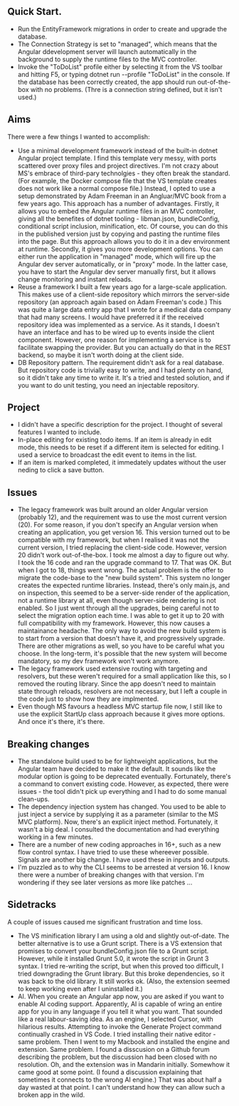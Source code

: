 
## Quick Start.
- Run the EntityFramework migrations in order to create and upgrade the database.
- The Connection Strategy is set to "managed", which means that the Angular ddevelopment server will launch automatically in the background to supply the runtime files to the MVC controller.
- Invoke the "ToDoList" profile either by selecting it from the VS toolbar and hitting F5, or typing dotnet run --profile "ToDoList" in the console. If the database has been correctly created, the app should run out-of-the-box with no problems. (Thre is a connection string defined, but it isn't used.)

## Aims
There were a few things I wanted to accomplish:
- Use a minimal development framework instead of the built-in dotnet Angular project template. I find this template very messy, with ports scattered over proxy files and project directives. I'm not crazy about MS's embrace of third-pary technolgies - they often break the standard. (For example, the Docker compose file that the VS template creates does not work like a normal compose file.)
Instead, I opted to use a setup demonstrated by Adam Freeman in an Angluar/MVC book from a few years ago. This approach has a number of advantages. Firstly, it allows you to embed the Angular runtime files in an MVC controller, giving all the benefites of dotnet tooling - libman.json, bundleConfig, conditional script inclusion, minification, etc. Of course, you can do this in the published version just by copying and pasting the runtime files into the page. But this approach allows you to do it in a dev environment at runtime. Secondly, it gives you more development options. You can either run the application in "managed" mode, which will fire up the Angular dev server automatically, or in "proxy" mode. In the latter case, you have to start the Angular dev server manually first, but it allows change monitoring and instant reloads.
- Reuse a framework I built a few years ago for a large-scale application. This makes use of a client-side repository which mirrors the server-side repository (an approach again based on Adam Freeman's code.) This was quite a large data entry app that I wrote for a medical data company that had many screens. I would have preferred it if the received repository idea was implemented as a service. As it stands, I doesn't have an interface and has to be wired up to events inside the client component. However, one reason for implementing a service is to facilitate swapping the provider. But you can actually do that in the REST backend, so maybe it isn't worth doing at the client side.
- DB Repository pattern. The requirement didn't ask for a real database. But repository code is trivially easy to write, and I had plenty on hand, so it didn't take any time to write it. It's a tried and tested solution, and if you want to do unit testing, you need an injectable repository.

## Project
- I didn't have a specific description for the project. I thought of several features I wanted to include.
- In-place editing for existing todo items. If an item is already in edit mode, this needs to be reset if a different item is selected for editing. I used a service to broadcast the edit event to items in the list.
- If an item is marked completed, it immedately updates without the user neding to click a save button.

## Issues
- The legacy framework was built around an older Angular version (probably 12), and the requirement was to use the most current version (20). For some reason, if you don't specify an Angular version when creating an application, you get version 16. This version turned out to be compatible with my framework, but when I realised it was not the current version, I tried replacing the client-side code. However, version 20 didn't work out-of-the-box. I took me almost a day to figure out why. I took the 16 code and ran the upgrade command to 17. That was OK. But when I got to 18, things went wrong. The actual problem is the offer to migrate the code-base to the "new build system". This system no longer creates the expected runtime libraries. Instead, there's only main.js, and on inspection, this seemed to be a server-side render of the application, not a runtime library at all, even though server-side rendering is not enabled. So I just went through all the upgrades, being careful not to select the migration option each time. I was able to get it up to 20 with full compatibility with my framework. However, this now causes a maintainance headache. The only way to avoid the new build system is to start from a version that doesn't have it, and progressively upgrade. There are other migrations as well, so you have to be careful what you choose. In the long-term, it's possible that the new system will become mandatory, so my dev framework won't work anymore.
- The legacy framework used extensive routing with targeting and resolvers, but these weren't required for a small application like this, so I removed the routing library. Since the app doesn't need to maintain state through reloads, resolvers are not necessary, but I left a couple in the code just to show how they are implmented.
- Even though MS favours a headless MVC startup file now, I still like to use the explicit StartUp class approach because it gives more options. And once it's there, it's there.

## Breaking changes 
- The standalone build used to be for lightweight applications, but the Angular team have decided to make it the default. It sounds like the modular option is going to be deprecated eventually. Fortunately, there's a command to convert existing code. However, as expected, there were issues - the tool didn't pick up everything and I had to do some manual clean-ups.
- The dependency injection system has changed. You used to be able to just inject a service by supplying it as a parameter (similar to the MS MVC platform). Now, there's an explicit inject method. Fortunately, it wasn't a big deal. I consulted the documentation and had everything working in a few minutes.
- There are a number of new coding approaches in 16+, such as a new flow control syntax. I have tried to use these whereever possible. Signals are another big change. I have used these in inputs and outputs.
- I'm puzzled as to why the CLI seems to be arrested at version 16. I know there were a number of breaking changes with that version. I'm wondering if they see later versions as more like patches ...

## Sidetracks
A couple of issues caused me significant frustration and time loss.
- The VS minification library I am using a old and slightly out-of-date. The better alternative is to use a Grunt script. There is a VS extension that promises to convert your bundleConfig.json file to a Grunt script. However, while it installed Grunt 5.0, it wrote the script in Grunt 3 syntax. I tried re-writing the script, but when this proved too difficult, I tried downgrading the Grunt library. But this broke dependencies, so it was back to the old library. It still works ok. (Also, the extension seemed to keep working even after I uninstalled it.)
- AI. When you create an Angular app now, you are asked if you want to enable AI coding support. Apparently, AI is capable of wring an entire app for you in any language if you tell it what you want. That sounded like a real labour-saving idea. As an engine, I selected Cursor, with hilarious results. Attempting to invoke the Generate Project command continually crashed in VS Code. I tried installing their native editor - same problem. Then I went to my Macbook and installed the engine and extension. Same problem. I found a disscusion on a Github forum describing the problem, but the discussion had been closed with no resolution. Oh, and the extension was in Mandarin initially. Somewhow it came good at some point. (I found a discussion explaining that sometimes it connects to the wrong AI engine.) That was about half a day wasted at that point. I can't understand how they can allow such a broken app in the wild.